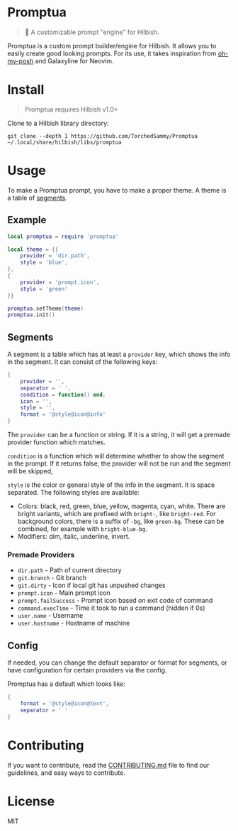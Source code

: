 # Promptua
> 📡 A customizable prompt "engine" for Hilbish.

Promptua is a custom prompt builder/engine for Hilbish. It allows you to easily
create good looking prompts. For its use, it takes inspiration from
[oh-my-posh](https://ohmyposh.dev/) and Galaxyline for Neovim.

# Install
> Promptua requires Hilbish v1.0+

Clone to a Hilbish library directory:

```
git clone --depth 1 https://github.com/TorchedSammy/Promptua ~/.local/share/hilbish/libs/promptua
```

# Usage
To make a Promptua prompt, you have to make a proper theme.
A theme is a table of [segments](#segments).

## Example
```lua
local promptua = require 'promptua'

local theme = {{
	provider = 'dir.path',
	style = 'blue',
},
{
	provider = 'prompt.icon',
	style = 'green'
}}

promptua.setTheme(theme)
promptua.init()
```

## Segments
A segment is a table which has at least a `provider` key, which shows the info in the segment.
It can consist of the following keys:

```lua
{
	provider = '',
	separator = ' ',
	condition = function() end,
	icon = '',
	style = '',
	format = '@style@icon@info'
}
```

The `provider` can be a function or string. If it is a string, it will get a premade
provider function which matches.

`condition` is a function which will determine whether to show the segment in the prompt.
If it returns false, the provider will not be run and the segment will be skipped,

`style` is the color or general style of the info in the segment.
It is space separated. The following styles are available:

- Colors: black, red, green, blue, yellow, magenta, cyan, white.
There are bright variants, which are prefixed with `bright-`, like `bright-red`.
For background colors, there is a suffix of `-bg`, like `green-bg`.
These can be combined, for example with `bright-blue-bg`.
- Modifiers: dim, italic, underline, invert.

### Premade Providers
- `dir.path` - Path of current directory
- `git.branch` - Git branch
- `git.dirty` - Icon if local git has unpushed changes
- `prompt.icon` - Main prompt icon
- `prompt.failSuccess` - Prompt icon based on exit code of command
- `command.execTime` - Time it took to run a command (hidden if 0s)
- `user.name` - Username
- `user.hostname` - Hostname of machine

## Config
If needed, you can change the default separator or format for segments,
or have configuration for certain providers via the config.

Promptua has a default which looks like:
	
```lua
{
	format = '@style@icon@text',
	separator = ' '
}
```

# Contributing
If you want to contribute, read the [CONTRIBUTING.md](CONTRIBUTING.md) file to find
our guidelines, and easy ways to contribute.

# License
MIT

